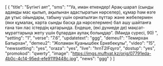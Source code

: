 [
  {
    "title": "Бүгінгі аят",
    "sms": "“Уа, иман еткендер! Арақ-шарап (сынды адамды мас қылып, ақылынан адастыратын нәрселер), құмар һәм өзге де ұтыс ойындары, табыну үшін орнатылған пұттар және жебелермен (яки құмалақ, карта сынды басқа да нәрселермен) бал ашу шайтанға ғана тән лас істердің қатарында. Ендеше, (екі дүниеде де) мақсат-мұраттарыңа жету үшін бұлардан аулақ болыңдар”. (Мәида сүресі, 90)
",
    "setting": "1",
    "verse": "7.6",
    "updatetext": "ggg",
    "demeu1": "Темирхан Батырхан",
    "demeu2": "Жоламан Қуанышбек Еркебекұлы",
    "video": "15",
    "newssetting": "yes",
    "oraza": "yes",
    "live": "hrnT2IFqyro",
    "dostup": "yes",
    "promokod": "qwerty",
    "image": "https://imgs.muftyat.kz/orig/07791eda-4b0c-4c14-95ed-efe911f9448c.jpg",
    "news": "ggg"
  }
]
